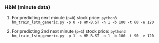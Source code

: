 ### H&M (minute data)

1. For predicting next minute (`p=0`) stock price:
`python3 hm_train_lstm_generic.py -p 0 -s HM-B.ST -n 1 -b 100 -t 60 -e 120`

2. For predicting 2nd next minute (`p=1`) stock price:
`python3 hm_train_lstm_generic.py -p 1 -s HM-B.ST -n 1 -b 100 -t 90 -e 120`